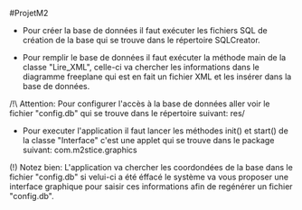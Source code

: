 #ProjetM2

 - Pour créer la base de données il faut exécuter les fichiers SQL de création de la base qui se trouve dans le répertoire SQLCreator.

 - Pour remplir le base de données il faut exécuter la méthode main de la classe "Lire_XML", celle-ci va chercher les informations dans le diagramme freeplane qui est en fait un fichier XML et les insérer dans la base de données.

/!\ Attention: Pour configurer l'accès à la base de données aller voir le fichier "config.db" qui se trouve dans le répertoire suivant:
	res/
	
 - Pour executer l'application il faut  lancer les méthodes init() et start() de la classe "Interface" c'est une applet qui se trouve dans le package suivant:
 	com.m2stice.graphics
 
(!) Notez bien: L'application va chercher les coordondées de la base dans le fichier "config.db" si velui-ci a été éffacé le système va vous proposer une interface graphique pour saisir ces informations afin de regénérer un fichier "config.db".